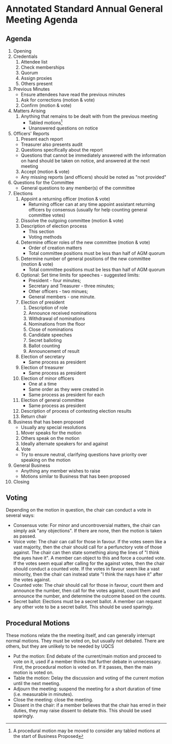 # Annotated Standard Annual General Meeting Agenda
## Agenda
1. Opening
2. Credentials
    1. Attendee list
    2. Check memberships
    3. Quorum
    4. Assign proxies
    5. Others present
3. Previous Minutes
    - Ensure attendees have read the previous minutes
    1. Ask for corrections (motion & vote)
    2. Confirm (motion & vote)
4. Matters Arising
    1. Anything that remains to be dealt with from the previous meeting
        - Tabled motions[^1]
        - Unanswered questions on notice
5. Officers' Reports
    1. Present each report
    - Treasurer also presents audit
    2. Questions specifically about the report
    - Questions that cannot be immediately answered with the information on hand should be taken on notice, and answered at the next meeting
    3. Accept (motion & vote)
    - Any missing reports (and officers) should be noted as "not provided"
6. Questions for the Committee
    - General questions to any member(s) of the committee
7. Elections
    1. Appoint a returning officer (motion & vote)
        - Returning officer can at any time appoint assistant returning officers by consensus (usually for help counting general committee votes)
    2. Dissolve the outgoing committee (motion & vote)
    3. Description of election process
        - This section
        - Voting methods
    5. Determine officer roles of the new committee (motion & vote)
        - Order of creation matters
        - Total committee positions must be less than half of AGM quorum
    6. Determine number of general positions of the new committee (motion & vote)
        - Total committee positions must be less than half of AGM quorum
    7. Optional: Set time limits for speeches - suggested limits:
        - President - four minutes;
        - Secretary and Treasurer - three minutes;
        - Other officers - two minues;
        - General members - one minute.
    8. Election of president
        1. Description of role
        2. Announce received nominations
        3. Withdrawal of nominations
        4. Nominations from the floor
        5. Close of nominations
        6. Candidate speeches
        7. Secret balloting
        8. Ballot counting
        9. Announcement of result
    9. Election of secretary
        - Same process as president
    10. Election of treasurer
        - Same process as president
    11. Election of minor officers
        - One at a time
        - Same order as they were created in
        - Same process as president for each
    12. Election of general committee
        - Same process as president
    13. Description of process of contesting election results
    14. Return chair
8. Business that has been proposed
    - Usually any special resolutions
    1. Mover speaks for the motion
    2. Others speak on the motion
    3. Ideally alternate speakers for and against
    4. Vote
    - Try to ensure neutral, clarifying questions have priority over speaking on the motion
9. General Business
    - Anything any member wishes to raise
    - Motions similar to Business that has been proposed
10. Closing
## Voting
Depending on the motion in question, the chair can conduct a vote in several ways:
- Consensus vote: For minor and uncontroversial matters, the chair can simply ask "any objections". If there are none, then the motion is taken as passed.
- Voice vote: The chair can call for those in favour. If the votes seem like a vast majority, then the chair should call for a perfunctory vote of those against. The chair can then state something along the lines of "I think the ayes have it". A member can object to this and force a counted vote. If the votes seem equal after calling for the against votes, then the chair should conduct a counted vote. If the votes in favour seem like a vast minority, then the chair can instead state "I think the nays have it" after the votes against.
- Counted vote: The chair should call for those in favour, count them and announce the number, then call for the votes against, count them and announce the number, and determine the outcome based on the counts.
- Secret ballot: Elections must be a secret ballot. A member can request any other vote to be a secret ballot. This should be used sparingly.
## Procedural Motions
These motions relate the the meeting itself, and can generally interrupt normal motions. They must be voted on, but usually not debated. There are others, but they are unlikely to be needed by UQCS
- Put the motion: End debate of the current/main motion and proceed to vote on it, used if a member thinks that further debate in unnecessary. First, the procedural motion is voted on. If it passes, then the main motion is voted on.
- Table the motion: Delay the discussion and voting of the current motion until the next meeting.
- Adjourn the meeting: suspend the meeting for a short duration of time (i.e. measurable in minutes).
- Close the meeting: close the meeting.
- Dissent in the chair: if a member believes that the chair has erred in their duties, they may raise dissent to debate this. This should be used sparingly.
 
[^1]: A procedural motion may be moved to consider any tabled motions at the start of Business Proposed
